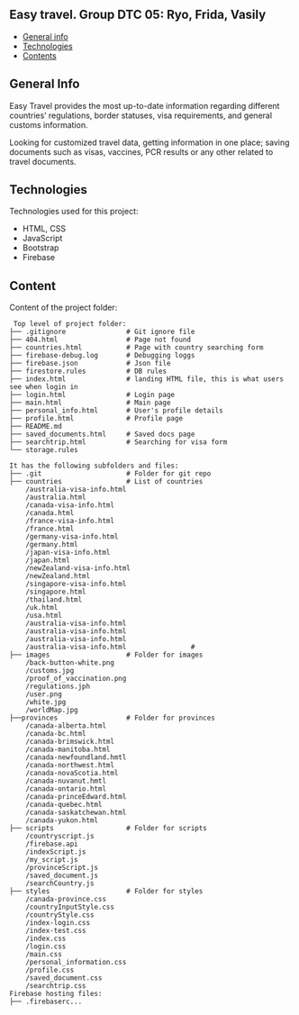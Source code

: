 
## Easy travel. Group DTC 05: Ryo, Frida, Vasily


* [General info](#general-info)
* [Technologies](#technologies)	
* [Contents](#content)	

## General Info	
Easy Travel provides the most up-to-date information regarding different countries’ regulations, border statuses, visa requirements, and general customs information. 

Looking for customized travel data, getting information in one place; saving documents such as visas, vaccines, PCR results or any other related to travel documents.


## Technologies	
Technologies used for this project:	
* HTML, CSS	
* JavaScript	
* Bootstrap 	
* Firebase	

## Content	
Content of the project folder:	
	

```	
 Top level of project folder: 	
├── .gitignore               # Git ignore file	
├── 404.html                 # Page not found
├── countries.html           # Page with country searching form
├── firebase-debug.log       # Debugging loggs
├── firebase.json            # Json file
├── firestore.rules          # DB rules
├── index.html               # landing HTML file, this is what users see when login in
├── login.html               # Login page
├── main.html                # Main page
├── personal_info.html       # User's profile details
├── profile.html             # Profile page	
├── README.md                
├── saved_documents.html     # Saved docs page
├── searchtrip.html          # Searching for visa form		
└── storage.rules	

It has the following subfolders and files:	
├── .git                     # Folder for git repo	
├── countries                # List of countries	
    /australia-visa-info.html
    /australia.html
    /canada-visa-info.html
    /canada.html
    /france-visa-info.html
    /france.html
    /germany-visa-info.html
    /germany.html
    /japan-visa-info.html
    /japan.html
    /newZealand-visa-info.html
    /newZealand.html
    /singapore-visa-info.html
    /singapore.html
    /thailand.html
    /uk.html
    /usa.html
    /australia-visa-info.html
    /australia-visa-info.html
    /australia-visa-info.html
    /australia-visa-info.html                # 	
├── images                   # Folder for images	
    /back-button-white.png
    /customs.jpg
    /proof_of_vaccination.png
    /regulations.jph
    /user.png
    /white.jpg
    /worldMap.jpg      
├──provinces                 # Folder for provinces
    /canada-alberta.html
    /canada-bc.html
    /canada-brimswick.html
    /canada-manitoba.html
    /canada-newfoundland.hmtl
    /canada-northwest.html
    /canada-novaScotia.html
    /canada-nuvanut.hmtl
    /canada-ontario.html
    /canada-princeEdward.html
    /canada-quebec.html
    /canada-saskatchewan.html
    /canada-yukon.html         
├── scripts                  # Folder for scripts	
    /countryscript.js
    /firebase.api
    /indexScript.js
    /my_script.js
    /provinceScript.js
    /saved_document.js
    /searchCountry.js 	
├── styles                   # Folder for styles	
    /canada-province.css
    /countryInputStyle.css
    /countryStyle.css
    /index-login.css
    /index-test.css
    /index.css
    /login.css
    /main.css
    /personal_information.css
    /profile.css
    /saved_document.css
    /searchtrip.css 	
Firebase hosting files: 	
├── .firebaserc...	


```	

